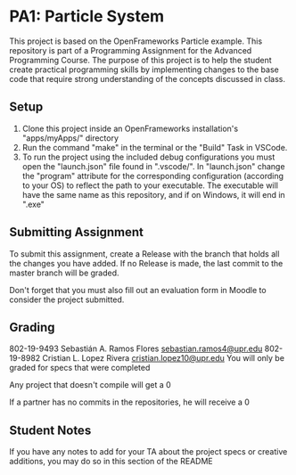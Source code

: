 # PA1: Particle System
This project is based on the OpenFrameworks Particle example.
 This repository is part of a Programming Assignment for the Advanced Programming Course.
 The purpose of this project is to help the student create practical programming skills by implementing
 changes to the base code that require strong understanding of the concepts discussed in class.
## Setup
1. Clone this project inside an OpenFrameworks installation's "apps/myApps/" directory
2. Run the command "make" in the terminal or the "Build" Task in VSCode.
3. To run the project using the included debug configurations you must open the "launch.json" file
found in ".vscode/". In "launch.json" change the "program" attribute for the corresponding configuration (according to your OS)
to reflect the path to your executable. The executable will have the same name as this repository, and if on Windows, it 
will end in ".exe"

## Submitting Assignment
To submit this assignment, create a Release with the branch that holds all the changes you have added. If no Release is made,
the last commit to the master branch will be graded.

Don't forget that you must also fill out an evaluation form in Moodle to consider the project submitted.

## Grading
802-19-9493 Sebastián A. Ramos Flores sebastian.ramos4@upr.edu
802-19-8982 Cristian L. Lopez Rivera cristian.lopez10@upr.edu
You will only be graded for specs that were completed

Any project that doesn't compile will get a 0

If a partner has no commits in the repositories, he will receive a 0

## Student Notes
If you have any notes to add for your TA about the project specs or creative additions, you may do so in this section of the README
